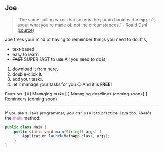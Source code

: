 ## Joe
> “The same boiling water that softens the potato hardens the egg. It's about what you're made of, not the circumstances.” - Roald Dahl ([source](https://www.goodreads.com/quotes/11675966-the-same-boiling-water-that-softens-the-potato-hardens-the))

Joe frees your mind of having to remember things you need to do. It's,
- text-based
- easy to learn
- ~~FAST~~ SUPER FAST to use
All you need to do is,
1. download it from [here](https://github.com/Ansel-Ch/ip/releases/tag/A-Jar).
2. double-click it.
3. add your tasks.
4. let it manage your tasks for you 😉
And it is **FREE**!

Features:
[X] Managing tasks
[ ] Managing deadlines (coming soon)
[ ] Reminders (coming soon)
___
If you are a Java programmer, you can use it to practice Java too. Here's the <span style="color:#ff69b4;">main</span> method:
```java
public class Main {
    public static void main(String[] args) {
        Application.launch(MainApp.class, args);
    }
}
